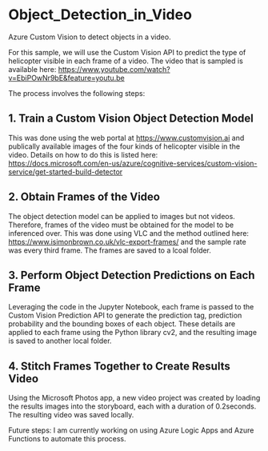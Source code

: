 # Object_Detection_in_Video
Azure Custom Vision to detect objects in a video. 

For this sample, we will use the Custom Vision API to predict the type of helicopter visible in each frame of a video. The video that is sampled is available here: https://www.youtube.com/watch?v=EbiPOwNr9bE&feature=youtu.be

The process involves the following steps:

## 1. Train a Custom Vision Object Detection Model
This was done using the web portal at https://www.customvision.ai and publically available images of the four kinds of helicopter visible in the video. Details on how to do this is listed here: https://docs.microsoft.com/en-us/azure/cognitive-services/custom-vision-service/get-started-build-detector

## 2. Obtain Frames of the Video
The object detection model can be applied to images but not videos. Therefore, frames of the video must be obtained for the model to be inferenced over. This was done using VLC and the method outlined here: https://www.isimonbrown.co.uk/vlc-export-frames/ and the sample rate was every third frame. The frames are saved to a lcoal folder. 

## 3. Perform Object Detection Predictions on Each Frame
Leveraging the code in the Jupyter Notebook, each frame is passed to the Custom Vision Prediction API to generate the prediction tag, prediction probability and the bounding boxes of each object. These details are applied to each frame using the Python library cv2, and the resulting image is saved to another local folder. 

## 4. Stitch Frames Together to Create Results Video
Using the Microsoft Photos app, a new video project was created by loading the results images into the storyboard, each with a duration of 0.2seconds. The resulting video was saved locally.  


Future steps: I am currently working on using Azure Logic Apps and Azure Functions to automate this process. 
